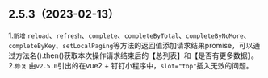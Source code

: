 ## 2.5.3（2023-02-13）
1.`新增` `reload`、`refresh`、`complete`、`completeByTotal`、`completeByNoMore`、`completeByKey`、`setLocalPaging`等方法的返回值添加请求结果promise，可以通过方法名().then()获取本次操作请求结束后的【总列表】和【是否有更多数据】。  
2.`修复` 由`v2.5.0`引出的在vue2 + 钉钉小程序中，`slot="top"`插入无效的问题。  
